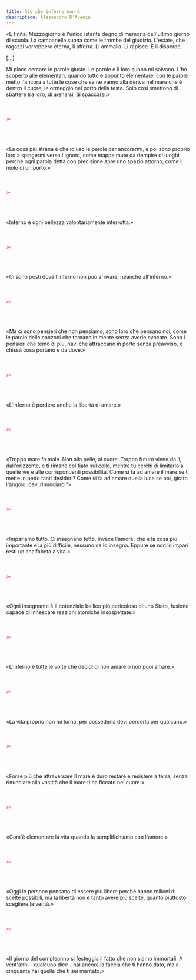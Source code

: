 ```yaml
---
title: Ciò che inferno non è
description: Alessandro D'Avenia
---
```

«È finita. Mezzogiorno è l'unico istante degno di memoria dell'ultimo giorno di scuola. La campanella suona come le trombe del giudizio. L'estate, che i ragazzi vorrebbero eterna, li afferra. Li ammalia. Li rapisce. E li disperde.
&nbsp;

[...]
&nbsp;

Mi piace cercare le parole giuste. Le parole e il loro suono mi salvano. L'ho scoperto alle elementari, quando tutto è appunto elementare: con le parole metto l'ancora a tutte le cose che se ne vanno alla deriva nel mare che è dentro il cuore, le ormeggio nel porto della testa. Solo così smettono di sbattere tra loro, di arenarsi, di spaccarsi.»

&nbsp;

###### <span style="color:red">✄</span>

&nbsp;

«La cosa più strana è che io uso le parole per ancorarmi, e poi sono proprio loro a spingermi verso l'ignoto, come mappe mute da riempire di luoghi, perché ogni parola detta con precisione apre uno spazio attorno, come il molo di un porto.»

&nbsp;

###### <span style="color:red">✄</span>

&nbsp;

«Inferno è ogni bellezza volontariamente interrotta.»

&nbsp;

###### <span style="color:red">✄</span>

&nbsp;

«Ci sono posti dove l'inferno non può arrivare, neanche all'inferno.»

&nbsp;

###### <span style="color:red">✄</span>

&nbsp;

«Ma ci sono pensieri che non pensiamo, sono loro che pensano noi, come le parole delle canzoni che tornano in mente senza averle evocate. Sono i pensieri che temo di più, navi che attraccano in porto senza preavviso, e chissà cosa portano e da dove.»

&nbsp;

###### <span style="color:red">✄</span>

&nbsp;

«L'inferno è perdere anche la libertà di amare.»

&nbsp;

###### <span style="color:red">✄</span>

&nbsp;

«Troppo mare fa male. Non alla pelle, al cuore. Troppo futuro viene da lì, dall'orizzonte, e ti rimane col fiato sul collo, mentre tu cerchi di limitarlo a quelle vie e alle corrispondenti possibilità. Come si fa ad amare il mare se ti mette in petto tanti desideri? Come si fa ad amare quella luce se poi, girato l'angolo, devi rinunciarci?»

&nbsp;

###### <span style="color:red">✄</span>

&nbsp;

«Impariamo tutto. Ci insegnano tutto. Invece l'amore, che è la cosa più importante e la più difficile, nessuno ce lo insegna. Eppure se non lo impari resti un analfabeta a vita.»

&nbsp;

###### <span style="color:red">✄</span>

&nbsp;

«Ogni insegnante è il potenziale bellico più pericoloso di uno Stato, fusione capace di innescare reazioni atomiche insospettate.»

&nbsp;

###### <span style="color:red">✄</span>

&nbsp;

«L'inferno è tutte le volte che decidi di non amare o non puoi amare.»

&nbsp;

###### <span style="color:red">✄</span>

&nbsp;

«La vita proprio non mi torna: per possederla devi perderla per qualcuno.»

&nbsp;

###### <span style="color:red">✄</span>

&nbsp;

«Forse più che attraversare il mare è duro restare e resistere a terra, senza rinunciare alla vastità che il mare ti ha ficcato nel cuore.»

&nbsp;

###### <span style="color:red">✄</span>

&nbsp;

«Com'è elementare la vita quando la semplifichiamo con l'amore.»

&nbsp;

###### <span style="color:red">✄</span>

&nbsp;

«Oggi le persone pensano di essere più libere perché hanno milioni di scelte possibili, ma la libertà non è tanto avere più scelte, quanto piuttosto scegliere la verità.»

&nbsp;

###### <span style="color:red">✄</span>

&nbsp;

«Il giorno del compleanno si festeggia il fatto che non siamo immortali. A vent'anni - qualcuno dice - hai ancora la faccia che ti hanno dato, ma a cinquanta hai quella che ti sei meritato.»
